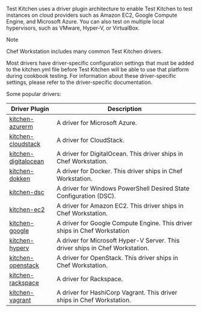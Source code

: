 Test Kitchen uses a driver plugin architecture to enable Test Kitchen to
test instances on cloud providers such as Amazon EC2, Google Compute
Engine, and Microsoft Azure. You can also test on multiple local
hypervisors, such as VMware, Hyper-V, or VirtualBox.

<div class="admonition-note">

<p class="admonition-note-title">Note</p>

<div class="admonition-note-text">

Chef Workstation includes many common Test Kitchen drivers.

</div>

</div>

Most drivers have driver-specific configuration settings that must be
added to the kitchen.yml file before Test Kitchen will be able to use
that platform during cookbook testing. For information about these
driver-specific settings, please refer to the driver-specific
documentation.

Some popular drivers:

<table>
<colgroup>
<col style="width: 25%" />
<col style="width: 75%" />
</colgroup>
<thead>
<tr class="header">
<th>Driver Plugin</th>
<th>Description</th>
</tr>
</thead>
<tbody>
<tr>
<td><a href="https://github.com/test-kitchen/kitchen-azurerm">kitchen-azurerm</a></td>
<td>A driver for Microsoft Azure.</td>
</tr>
<tr>
<td><a href="https://github.com/test-kitchen/kitchen-cloudstack">kitchen-cloudstack</a></td>
<td>A driver for CloudStack.</td>
</tr>
<tr>
<td><a href="https://github.com/test-kitchen/kitchen-digitalocean">kitchen-digitalocean</a></td>
<td>A driver for DigitalOcean. This driver ships in Chef Workstation.</td>
</tr>
<tr>
<td><a href="https://github.com/test-kitchen/kitchen-dokken">kitchen-dokken</a></td>
<td>A driver for Docker. This driver ships in Chef Workstation.</td>
</tr>
<tr>
<td><a href="https://github.com/test-kitchen/kitchen-dsc">kitchen-dsc</a></td>
<td>A driver for Windows PowerShell Desired State Configuration (DSC).</td>
</tr>
<tr>
<td><a href="https://github.com/test-kitchen/kitchen-ec2">kitchen-ec2</a></td>
<td>A driver for Amazon EC2. This driver ships in Chef Workstation.</td>
</tr>
<tr>
<td><a href="https://github.com/test-kitchen/kitchen-google">kitchen-google</a></td>
<td>A driver for Google Compute Engine. This driver ships in Chef Workstation</td>
</tr>
<tr>
<td><a href="https://github.com/test-kitchen/kitchen-hyperv">kitchen-hyperv</a></td>
<td>A driver for Microsoft Hyper-V Server. This driver ships in Chef Workstation.</td>
</tr>
<tr>
<td><a href="https://github.com/test-kitchen/kitchen-openstack">kitchen-openstack</a></td>
<td>A driver for OpenStack. This driver ships in Chef Workstation.</td>
</tr>
<tr>
<td><a href="https://github.com/test-kitchen/kitchen-rackspace">kitchen-rackspace</a></td>
<td>A driver for Rackspace.</td>
</tr>
<tr>
<td><a href="https://github.com/test-kitchen/kitchen-vagrant">kitchen-vagrant</a></td>
<td>A driver for HashiCorp Vagrant. This driver ships in Chef Workstation.</td>
</tr>
</tbody>
</table>
